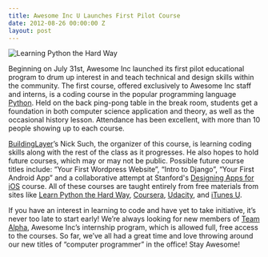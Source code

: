 ```yaml
---
title: Awesome Inc U Launches First Pilot Course
date: 2012-08-26 00:00:00 Z
layout: post
---
```

 
<p><img alt="Learning Python the Hard Way" src="http://i46.tinypic.com/2uic3o2.png"/></p>
<p>Beginning on July 31st, Awesome Inc launched its first pilot educational program to drum up interest in and teach technical and design skills within the community. The first course, offered exclusively to Awesome Inc staff and interns, is a coding course in the popular programming language <a href="http://en.wikipedia.org/wiki/Python_%28programming_language%29" target="_blank">Python</a>. Held on the back ping-pong table in the break room, students get a foundation in both computer science application and theory, as well as the occasional history lesson. Attendance has been excellent, with more than 10 people showing up to each course.</p>
<p><a href="http://buildinglayer.com/" target="_blank">BuildingLayer</a>&rsquo;s Nick Such, the organizer of this course, is learning coding skills along with the rest of the class as it progresses. He also hopes to hold future courses, which may or may not be public. Possible future course titles include: &ldquo;Your First Wordpress Website&rdquo;, &ldquo;Intro to Django&rdquo;, &ldquo;Your First Android App&rdquo; and a collaborative attempt at Stanford's <a href="http://itunes.apple.com/us/course/developing-apps-for-ios-fall/id495054839" target="_blank">Designing Apps for iOS</a> course. All of these courses are taught entirely from free materials from sites like <a href="http://learnpythonthehardway.org/" target="_blank">Learn Python the Hard Way</a>, <a href="https://www.coursera.org/" target="_blank">Coursera</a>, <a href="http://www.udacity.com/" target="_blank">Udacity</a>, and <a href="http://www.apple.com/education/itunes-u/" target="_blank">iTunes U</a>.</p>
<p>If you have an interest in learning to code and have yet to take initiative, it&rsquo;s never too late to start early! We&rsquo;re always looking for new members of <a href="http://awesomeinc.org/Blog/seeking-awesome-interns" target="_blank">Team Alpha</a>, Awesome Inc&rsquo;s internship program, which is allowed full, free access to the courses. So far, we&rsquo;ve all had a great time and love throwing around our new titles of &ldquo;computer programmer&rdquo; in the office! Stay Awesome!</p>
